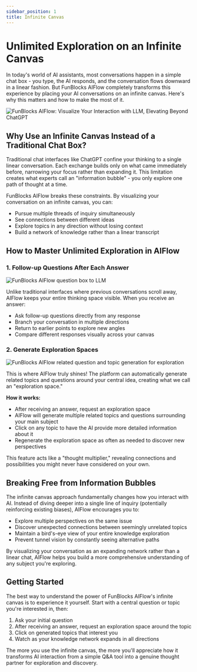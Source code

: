 ```yaml
---
sidebar_position: 1
title: Infinite Canvas
---
```


# Unlimited Exploration on an Infinite Canvas

In today's world of AI assistants, most conversations happen in a simple chat box - you type, the AI responds, and the conversation flows downward in a linear fashion. But FunBlocks AIFlow completely transforms this experience by placing your AI conversations on an infinite canvas. Here's why this matters and how to make the most of it.

![FunBlocks AIFlow: Visualize Your Interaction with LLM, Elevating Beyond ChatGPT](/img/portfolio/fullsize/aiflow_benefits.png)

## Why Use an Infinite Canvas Instead of a Traditional Chat Box?

Traditional chat interfaces like ChatGPT confine your thinking to a single linear conversation. Each exchange builds only on what came immediately before, narrowing your focus rather than expanding it. This limitation creates what experts call an "information bubble" - you only explore one path of thought at a time.

FunBlocks AIFlow breaks these constraints. By visualizing your conversation on an infinite canvas, you can:

- Pursue multiple threads of inquiry simultaneously
- See connections between different ideas
- Explore topics in any direction without losing context
- Build a network of knowledge rather than a linear transcript

## How to Master Unlimited Exploration in AIFlow

### 1. Follow-up Questions After Each Answer

![FunBlocks AIFlow question box to LLM](/img/portfolio/fullsize/aiflow_question_box.png)

Unlike traditional interfaces where previous conversations scroll away, AIFlow keeps your entire thinking space visible. When you receive an answer:

- Ask follow-up questions directly from any response
- Branch your conversation in multiple directions
- Return to earlier points to explore new angles
- Compare different responses visually across your canvas

### 2. Generate Exploration Spaces

![FunBlocks AIFlow related question and topic generation for exploration](/img/portfolio/fullsize/aiflow_exploration_space.png)

This is where AIFlow truly shines! The platform can automatically generate related topics and questions around your central idea, creating what we call an "exploration space."

**How it works:**
- After receiving an answer, request an exploration space
- AIFlow will generate multiple related topics and questions surrounding your main subject
- Click on any topic to have the AI provide more detailed information about it
- Regenerate the exploration space as often as needed to discover new perspectives

This feature acts like a "thought multiplier," revealing connections and possibilities you might never have considered on your own.

## Breaking Free from Information Bubbles

The infinite canvas approach fundamentally changes how you interact with AI. Instead of diving deeper into a single line of inquiry (potentially reinforcing existing biases), AIFlow encourages you to:

- Explore multiple perspectives on the same issue
- Discover unexpected connections between seemingly unrelated topics
- Maintain a bird's-eye view of your entire knowledge exploration
- Prevent tunnel vision by constantly seeing alternative paths

By visualizing your conversation as an expanding network rather than a linear chat, AIFlow helps you build a more comprehensive understanding of any subject you're exploring.

## Getting Started

The best way to understand the power of FunBlocks AIFlow's infinite canvas is to experience it yourself. Start with a central question or topic you're interested in, then:

1. Ask your initial question
2. After receiving an answer, request an exploration space around the topic
3. Click on generated topics that interest you
4. Watch as your knowledge network expands in all directions

The more you use the infinite canvas, the more you'll appreciate how it transforms AI interaction from a simple Q&A tool into a genuine thought partner for exploration and discovery.